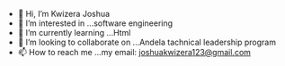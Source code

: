 - 👋 Hi, I’m Kwizera Joshua
- 👀 I’m interested in ...software engineering 
- 🌱 I’m currently learning ...Html
- 💞️ I’m looking to collaborate on ...Andela tachnical leadership program
- 📫 How to reach me ...my email: joshuakwizera123@gmail.com

<!---
kwizr/kwizr is a ✨ special ✨ repository because its `README.md` (this file) appears on your GitHub profile.
You can click the Preview link to take a look at your changes.
--->
